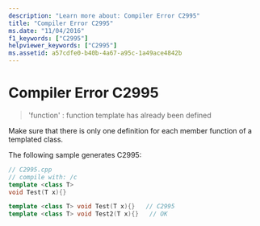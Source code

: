```yaml
---
description: "Learn more about: Compiler Error C2995"
title: "Compiler Error C2995"
ms.date: "11/04/2016"
f1_keywords: ["C2995"]
helpviewer_keywords: ["C2995"]
ms.assetid: a57cdfe0-b40b-4a67-a95c-1a49ace4842b
---
```

# Compiler Error C2995

> 'function' : function template has already been defined

Make sure that there is only one definition for each member function of a templated class.

The following sample generates C2995:

```cpp
// C2995.cpp
// compile with: /c
template <class T>
void Test(T x){}

template <class T> void Test(T x){}   // C2995
template <class T> void Test2(T x){}   // OK
```
